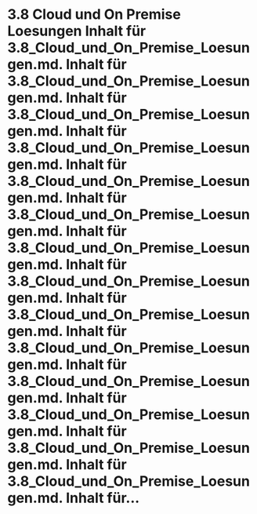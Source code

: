 # 3.8 Cloud und On Premise Loesungen Inhalt für 3.8_Cloud_und_On_Premise_Loesungen.md. Inhalt für 3.8_Cloud_und_On_Premise_Loesungen.md. Inhalt für 3.8_Cloud_und_On_Premise_Loesungen.md. Inhalt für 3.8_Cloud_und_On_Premise_Loesungen.md. Inhalt für 3.8_Cloud_und_On_Premise_Loesungen.md. Inhalt für 3.8_Cloud_und_On_Premise_Loesungen.md. Inhalt für 3.8_Cloud_und_On_Premise_Loesungen.md. Inhalt für 3.8_Cloud_und_On_Premise_Loesungen.md. Inhalt für 3.8_Cloud_und_On_Premise_Loesungen.md. Inhalt für 3.8_Cloud_und_On_Premise_Loesungen.md. Inhalt für 3.8_Cloud_und_On_Premise_Loesungen.md. Inhalt für 3.8_Cloud_und_On_Premise_Loesungen.md. Inhalt für 3.8_Cloud_und_On_Premise_Loesungen.md. Inhalt für 3.8_Cloud_und_On_Premise_Loesungen.md. Inhalt für...
